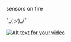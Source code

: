 sensors on fire

¯\_(ツ)_/¯

[![Alt text for your video](https://img.youtube.com/vi/7p2oXumIzfo/0.jpg)](http://www.youtube.com/watch?v=7p2oXumIzfo)
